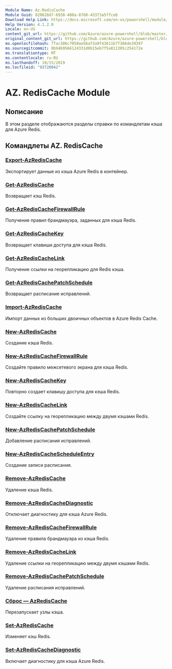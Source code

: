 ```yaml
---
Module Name: Az.RedisCache
Module Guid: 820628d7-6938-488a-8760-43373a5ffce6
Download Help Link: https://docs.microsoft.com/en-us/powershell/module/az.rediscache
Help Version: 4.1.2.0
Locale: en-US
content_git_url: https://github.com/Azure/azure-powershell/blob/master/src/RedisCache/RedisCache/help/Az.RedisCache.md
original_content_git_url: https://github.com/Azure/azure-powershell/blob/master/src/RedisCache/RedisCache/help/Az.RedisCache.md
ms.openlocfilehash: 7fac306c7050ae56af3a9f43611b7f386de39397
ms.sourcegitcommit: 0b94b9566124331d0b15eb7f5a811305c254172e
ms.translationtype: MT
ms.contentlocale: ru-RU
ms.lasthandoff: 10/15/2019
ms.locfileid: "93720042"
---
```

# AZ. RedisCache Module
## Nописание
В этом разделе отображаются разделы справки по командлетам кэша для Azure Redis.

## Командлеты AZ. RedisCache
### [Export-AzRedisCache](Export-AzRedisCache.md)
Экспортирует данные из кэша Azure Redis в контейнер.

### [Get-AzRedisCache](Get-AzRedisCache.md)
Возвращает кэш Redis.

### [Get-AzRedisCacheFirewallRule](Get-AzRedisCacheFirewallRule.md)
Получение правил брандмауэра, заданных для кэша Redis.

### [Get-AzRedisCacheKey](Get-AzRedisCacheKey.md)
Возвращает клавиши доступа для кэша Redis.

### [Get-AzRedisCacheLink](Get-AzRedisCacheLink.md)
Получение ссылки на георепликацию для Redis кэша.

### [Get-AzRedisCachePatchSchedule](Get-AzRedisCachePatchSchedule.md)
Возвращает расписание исправлений.

### [Import-AzRedisCache](Import-AzRedisCache.md)
Импорт данных из больших двоичных объектов в Azure Redis Cache.

### [New-AzRedisCache](New-AzRedisCache.md)
Создание кэша Redis.

### [New-AzRedisCacheFirewallRule](New-AzRedisCacheFirewallRule.md)
Создайте правило межсетевого экрана для кэша Redis.

### [New-AzRedisCacheKey](New-AzRedisCacheKey.md)
Повторно создает клавишу доступа для кэша Redis.

### [New-AzRedisCacheLink](New-AzRedisCacheLink.md)
Создайте ссылку на георепликацию между двумя кэшами Redis.

### [New-AzRedisCachePatchSchedule](New-AzRedisCachePatchSchedule.md)
Добавление расписания исправлений.

### [New-AzRedisCacheScheduleEntry](New-AzRedisCacheScheduleEntry.md)
Создание записи расписания.

### [Remove-AzRedisCache](Remove-AzRedisCache.md)
Удаление кэша Redis.

### [Remove-AzRedisCacheDiagnostic](Remove-AzRedisCacheDiagnostic.md)
Отключает диагностику для кэша Azure Redis.

### [Remove-AzRedisCacheFirewallRule](Remove-AzRedisCacheFirewallRule.md)
Удаление правила брандмауэра из кэша Redis.

### [Remove-AzRedisCacheLink](Remove-AzRedisCacheLink.md)
Удаление ссылки на георепликацию между двумя кэшами Redis.

### [Remove-AzRedisCachePatchSchedule](Remove-AzRedisCachePatchSchedule.md)
Удаление расписания исправлений.

### [Сброс — AzRedisCache](Reset-AzRedisCache.md)
Перезапускает узлы кэша.

### [Set-AzRedisCache](Set-AzRedisCache.md)
Изменяет кэш Redis.

### [Set-AzRedisCacheDiagnostic](Set-AzRedisCacheDiagnostic.md)
Включает диагностику для кэша Azure Redis.

